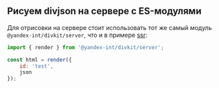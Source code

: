 ## Рисуем divjson на сервере с ES-модулями

Для отрисовки на сервере стоит использовать тот же самый модуль `@yandex-int/divkit/server`, что и в примере [ssr](../ssr):

```js
import { render } from '@yandex-int/divkit/server';

const html = render({
    id: 'test',
    json
});
```
